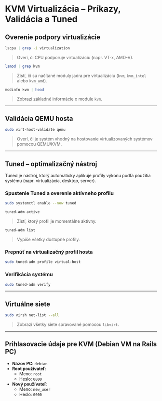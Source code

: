 # KVM Virtualizácia – Príkazy, Validácia a Tuned

## Overenie podpory virtualizácie

```bash
lscpu | grep -i virtualization
```
> Overí, či CPU podporuje virtualizáciu (napr. VT-x, AMD-V).

```bash
lsmod | grep kvm
```
> Zistí, či sú načítané moduly jadra pre virtualizáciu (`kvm`, `kvm_intel` alebo `kvm_amd`).

```bash
modinfo kvm | head
```
> Zobrazí základné informácie o module `kvm`.

---

## Validácia QEMU hosta

```bash
sudo virt-host-validate qemu
```
> Overí, či je systém vhodný na hostovanie virtualizovaných systémov pomocou QEMU/KVM.

---

## Tuned – optimalizačný nástroj

Tuned je nástroj, ktorý automaticky aplikuje profily výkonu podľa použitia systému (napr. virtualizácia, desktop, server).

### Spustenie Tuned a overenie aktívneho profilu

```bash
sudo systemctl enable --now tuned
```

```bash
tuned-adm active
```
> Zistí, ktorý profil je momentálne aktívny.

```bash
tuned-adm list
```
> Vypíše všetky dostupné profily.

### Prepnúť na virtualizačný profil hosta

```bash
sudo tuned-adm profile virtual-host
```

### Verifikácia systému

```bash
sudo tuned-adm verify
```

---

## Virtuálne siete

```bash
sudo virsh net-list --all
```
> Zobrazí všetky siete spravované pomocou `libvirt`.

---

## Prihlasovacie údaje pre KVM (Debian VM na Rails PC)

- **Názov PC**: `debian`
- **Root používateľ**:
  - Meno: `root`
  - Heslo: `0000`
- **Nový používateľ**:
  - Meno: `new_user`
  - Heslo: `0000`
